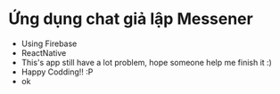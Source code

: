 # Ứng dụng chat giả lập Messener 
- Using Firebase
- ReactNative
- This's app still have a lot problem, hope someone help me finish it :)
- Happy Codding!! :P
- ok